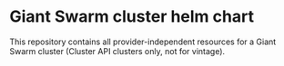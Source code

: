 # Giant Swarm cluster helm chart

This repository contains all provider-independent resources for a Giant Swarm cluster (Cluster API clusters only, not
for vintage).
